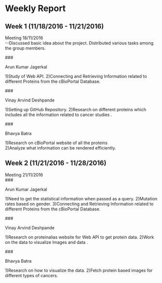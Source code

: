 
# Weekly Report 

## Week 1 (11/18/2016 - 11/21/2016) 

Meeting 18/11/2016<br>
--Discussed basic idea about the project. Distributed various tasks among the group members. 

###<dl>Arun Kumar Jagerkal </dl>
      1)Study of Web API.
      2)Connecting and Retrieving Information related to different Proteins from the cBioPortal Database.


###<dl>Vinay Arvind Deshpande </dl>
      1)Setting up GitHub Repository.
      2)Research on different proteins  which includes all the information related to cancer studies  . 


###<dl>Bhavya Batra </dl>
      1)Research on cBioPortal website of all the proteins  
      2)Analyze what information can be rendered efficiently.   

## Week 2 (11/21/2016 - 11/28/2016) 

Meeting 21/11/2016<br>
###<dl>Arun Kumar Jagerkal </dl>
      1)Need to get the statistical information when passed as a query.
      2)Mutation rates based on gender. 
      3)Connecting and Retrieving Information related to different Proteins from the cBioPortal Database.


###<dl>Vinay Arvind Deshpande </dl>
      1)Research on proteinalias website for Web API to get protein data.
      2)Work on the data to visualize Images and data . 


###<dl>Bhavya Batra </dl>
      1)Research on how to visualize the data. 
      2)Fetch protein based images for different types of cancers.
